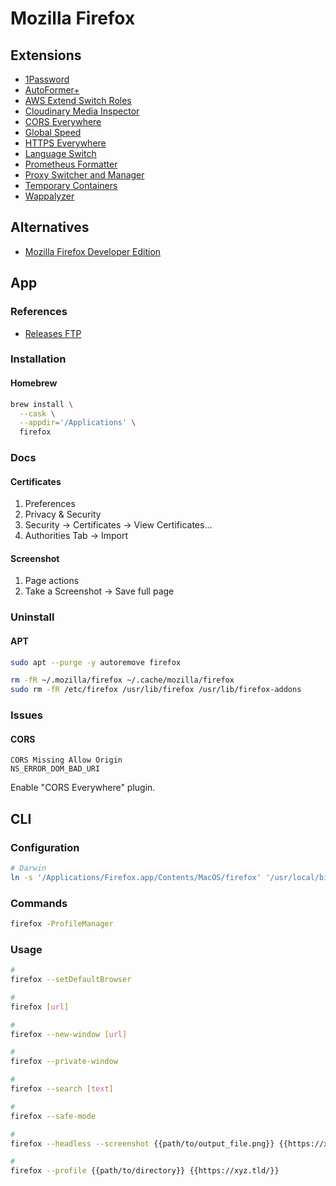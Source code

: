 # Mozilla Firefox

## Extensions

- [1Password](https://addons.mozilla.org/en-US/firefox/addon/1password-x-password-manager/)
- [AutoFormer+](https://addons.mozilla.org/en-US/firefox/addon/autoformer/)
- [AWS Extend Switch Roles](https://addons.mozilla.org/en-US/firefox/addon/aws-extend-switch-roles3/)
- [Cloudinary Media Inspector](https://addons.mozilla.org/en-US/firefox/addon/cloudinary-media-inspector/)
- [CORS Everywhere](https://addons.mozilla.org/en-US/firefox/addon/cors-everywhere/)
- [Global Speed](https://addons.mozilla.org/en-US/firefox/addon/global-speed/)
- [HTTPS Everywhere](https://addons.mozilla.org/en-US/firefox/addon/https-everywhere/)
- [Language Switch](https://addons.mozilla.org/en-US/firefox/addon/languageswitch/)
- [Prometheus Formatter](https://addons.mozilla.org/en-US/firefox/addon/prometheus-formatter/)
- [Proxy Switcher and Manager](https://addons.mozilla.org/en-US/firefox/addon/proxy-switcher-and-manager/)
- [Temporary Containers](https://addons.mozilla.org/en-US/firefox/addon/temporary-containers/)
- [Wappalyzer](https://addons.mozilla.org/en-US/firefox/addon/wappalyzer/)

<!--
- [HTTPS Everywhere](https://addons.mozilla.org/en-US/firefox/addon/https-everywhere/)
- [Server IP](https://addons.mozilla.org/en-US/firefox/addon/server-ip/)
- [SVG Export](https://addons.mozilla.org/en-US/firefox/addon/svg-export/)
-->

## Alternatives

- [Mozilla Firefox Developer Edition](/mozilla/mozilla-firefox-developer-edition.md)

## App

### References

- [Releases FTP](https://ftp.mozilla.org/pub/firefox/releases/)

### Installation

#### Homebrew

```sh
brew install \
  --cask \
  --appdir='/Applications' \
  firefox
```

### Docs

#### Certificates

1. Preferences
2. Privacy & Security
3. Security -> Certificates -> View Certificates...
4. Authorities Tab -> Import

#### Screenshot

1. Page actions
2. Take a Screenshot -> Save full page

### Uninstall

#### APT

```sh
sudo apt --purge -y autoremove firefox

rm -fR ~/.mozilla/firefox ~/.cache/mozilla/firefox
sudo rm -fR /etc/firefox /usr/lib/firefox /usr/lib/firefox-addons
```

### Issues

#### CORS

```log
CORS Missing Allow Origin
NS_ERROR_DOM_BAD_URI
```

Enable "CORS Everywhere" plugin.

## CLI

### Configuration

```sh
# Darwin
ln -s '/Applications/Firefox.app/Contents/MacOS/firefox' '/usr/local/bin/firefox'
```

### Commands

```sh
firefox -ProfileManager
```

### Usage

```sh
#
firefox --setDefaultBrowser

#
firefox [url]

#
firefox --new-window [url]

#
firefox --private-window

#
firefox --search [text]

#
firefox --safe-mode

#
firefox --headless --screenshot {{path/to/output_file.png}} {{https://xyz.tld/}}

#
firefox --profile {{path/to/directory}} {{https://xyz.tld/}}
```
